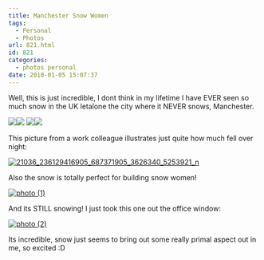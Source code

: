 ```yaml
---
title: Manchester Snow Women
tags:
  - Personal
  - Photos
url: 821.html
id: 821
categories:
  - photos personal
date: 2010-01-05 15:07:37
---
```


Well, this is just incredible, I dont think in my lifetime I have EVER seen so much snow in the UK letalone the city where it NEVER snows, Manchester.
<!-- more -->
[![](https://lh3.ggpht.com/_vZ6zE_QJfu0/S0MJv1KEcJI/AAAAAAAArTE/tpsMdOkuxGY/s288/IMG_0596.JPG)](https://picasaweb.google.co.uk/lh/photo/3GDP2BD1CVdk8KKGNwXBJw?feat=embedwebsite)[![](https://lh5.ggpht.com/_vZ6zE_QJfu0/S0MJxYQw09I/AAAAAAAArTM/5N9FqnBWzdo/s288/IMG_0593.JPG)](https://picasaweb.google.co.uk/lh/photo/btcDAkHXo9hBGJVqQ70xAA?feat=embedwebsite)
[![](https://lh5.ggpht.com/_vZ6zE_QJfu0/S0MJrz3CgvI/AAAAAAAArS0/V7YrSisDtA4/s288/IMG_0598.JPG)](https://picasaweb.google.co.uk/lh/photo/zMVPOuEr0wwaRLXYh0d-8w?feat=embedwebsite)[![](https://lh6.ggpht.com/_vZ6zE_QJfu0/S0L1kOVLcFI/AAAAAAAArRc/Jt_5Cb3VBpQ/s288/IMG_0595.JPG)](https://picasaweb.google.co.uk/lh/photo/5v1LR_Gz8WWQ2purqmcuRw?feat=embedwebsite)

This picture from a work colleague illustrates just quite how much fell over night:

[![21036_236129416905_687371905_3626340_5253921_n](https://mikecann.co.uk/wp-content/uploads/2010/01/21036_236129416905_687371905_3626340_5253921_n.jpg "21036_236129416905_687371905_3626340_5253921_n")](https://mikecann.co.uk/wp-content/uploads/2010/01/21036_236129416905_687371905_3626340_5253921_n.jpg)

Also the snow is totally perfect for building snow women!

[![photo (1)](https://mikecann.co.uk/wp-content/uploads/2010/01/photo-1.jpg "photo (1)")](https://mikecann.co.uk/wp-content/uploads/2010/01/photo-1.jpg)

And its STILL snowing! I just took this one out the office window:

[![photo (2)](https://mikecann.co.uk/wp-content/uploads/2010/01/photo-2.jpg "photo (2)")](https://mikecann.co.uk/wp-content/uploads/2010/01/photo-2.jpg)

Its incredible, snow just seems to bring out some really primal aspect out in me, so excited :D